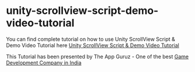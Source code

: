 # unity-scrollview-script-demo-video-tutorial

You can find complete tutorial on how to use Unity ScrollView Script & Demo Video Tutorial here [Unity ScrollView Script & Demo Video Tutorial](http://www.theappguruz.com/blog/unity-scrollview-script-demo-video-tutorial)

This Tutorial has been presented by The App Guruz - One of the best [Game Development Company in India](http://www.theappguruz.com/game-development/)
